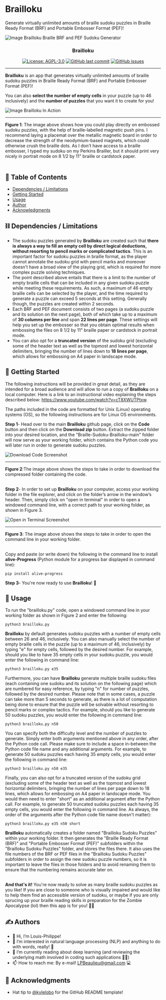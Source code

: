# Brailloku
Generate virtually unlimited amounts of braille sudoku puzzles in Braille Ready Format (BRF) and Portable Embosser Format (PEF)!

![Image Brailloku Braille BRF and PEF Sudoku Generator](https://github.com/LPBeaulieu/Braille-Sudoku-Brailloku/blob/main/Brailloku%20Braille%20BRF%20and%20PEF%20Sudoku%20Generator.jpg)
<h3 align="center">Brailloku</h3>
<div align="center">
  
[![License: AGPL-3.0](https://img.shields.io/badge/License-AGPLv3.0-brightgreen.svg)](https://github.com/LPBeaulieu/Braille-Sudoku-Brailloku/blob/main/LICENSE)
[![GitHub last commit](https://img.shields.io/github/last-commit/LPBeaulieu/Braille-Sudoku-Brailloku)](https://github.com/LPBeaulieu/Braille-Sudoku-Brailloku)
[![GitHub issues](https://img.shields.io/github/issues/LPBeaulieu/Braille-Sudoku-Brailloku)](https://github.com/LPBeaulieu/Braille-Sudoku-Brailloku)

</div>

---

<p align="left"> <b>Brailloku</b> is an app that generates virtually unlimited amounts of braille sudoku puzzles in Braille Ready Format (BRF) and Portable Embosser Format (PEF)!</p>
<p align="left"> You can also <b>select the number of empty cells</b> in your puzzle (up to 46 inclusively) and the <b>number of puzzles</b> that you want it to create for you! 
     <br> 
     
![Image Brailloku In Action](https://github.com/LPBeaulieu/Braille-Sudoku-Brailloku/blob/main/Brailloku%20In%20Action%20Snapshot.jpg)<hr>
<b>Figure 1</b>: The image above shows how you could play directly on embossed sudoku puzzles, with the help of braille-labelled magnetic push pins. 
I recommend laying a placemat over the metallic magnetic board in order to decrease the strength of the neodymium-based magnets, which could 
otherwise crush the braille dots. As I don't have access to a braille embosser, I typed my sudoku on my Perkins Brailler, but it should print 
very nicely in portrait mode on 8 1/2 by 11" braille or cardstock paper.<br><br>
</p>

## 📝 Table of Contents
- [Dependencies / Limitations](#limitations)
- [Getting Started](#getting_started)
- [Usage](#usage)
- [Author](#author)
- [Acknowledgments](#acknowledgments)

## ⛓️ Dependencies / Limitations <a name = "limitations"></a>
- The sudoku puzzles generated by <b>Brailloku</b> are created such that <b>there is always a way to fill an empty cell by direct logical deductions, without resorting to pencil marks or complicated tactics</b>. This is an important factor for sudoku puzzles in braille format, as the player cannot annotate the sudoku grid with pencil marks and moreover doesn't have a broad view of the playing grid, which is required for more complex puzzle solving techniques. 
- The point described above entails that there is a limit to the number of empty braille cells that can be included in any given sudoku puzzle while meeting these requirements. As such, a maximum of 46 empty braille cells can be selected by the player, and the time required to generate a puzzle can exceed 5 seconds at this setting. Generally though, the puzzles are created within 2 seconds.
- Each BRF and PEF document consists of two pages (a sudoku puzzle and its solution on the next page), both of which take up to a maximum of <b>30 columns per line</b> and span <b>22 lines per page</b>. These settings will help you set up the embosser so that you obtain optimal results when embossing the files on 8 1/2 by 11" braille paper or cardstock in portrait mode.
- You can also opt for a <b>truncated version</b> of the sudoku grid (excluding some of the header text as well as the topmost and lowest horizontal
  delimiters, bringing the number of lines down to <b>18 lines per page</b>, which allows for embossing on A4 paper in landscape mode. 

## 🏁 Getting Started <a name = "getting_started"></a>

The following instructions will be provided in great detail, as they are intended for a broad audience and will
allow to run a copy of <b>Brailloku</b> on a local computer. Here is a link to an instructional video explaining the steps described below: https://www.youtube.com/watch?v=cT8XWUTPtxw.

The paths included in the code are formatted for Unix (Linux) operating systems (OS), so the following instructions 
are for Linux OS environments.

<b>Step 1</b>- Head over to the main <b>Brailloku</b> github page, click on the <b>Code</b> button and then click on the <b>Download zip</b> button.
Extract the zipped folder into your desired location, and the "Braille-Sudoku-Brailloku-main" folder will now serve as your working folder, which contains the Python code you will later run in order to generate sudoku puzzles.   

![Download Code Screenshot](https://github.com/LPBeaulieu/Braille-Sudoku-Brailloku/blob/main/Download%20Code%20Screenshot.jpg)<hr>
<b>Figure 2</b>:The image above shows the steps to take in order to download the compressed folder containing the code.<br><br>

<b>Step 2</b>- In order to set up <b>Brailloku</b> on your computer, access your working folder in the file explorer, and click on the folder’s arrow in the window’s header. Then, simply click on "open in terminal" in order to open a windowed command line, with a correct path to your working folder, as shown in Figure 3.

![Open in Terminal Screenshot](https://github.com/LPBeaulieu/Braille-Sudoku-Brailloku/blob/main/Open%20in%20Terminal%20Screenshot.jpg)<hr>
<b>Figure 3</b>: The image above shows the steps to take in order to open the command line in your working folder.<br><br>

 Copy and paste (or write down) the following in the command line to install <b>alive-Progress</b> (Python module for a progress bar displayed in command line): 
```
pip install alive-progress
```

<b>Step 3</b>- You're now ready to use <b>Brailloku</b>! 🎉


## 🎈 Usage <a name="usage"></a>

To run the "brailloku.py" code, open a windowed command line in your working folder as shown in Figure 2 and enter the following: 
```
python3 brailloku.py
```

<b>Brailloku</b> by default generates sudoku puzzles with a number of empty cells between 26 and 46, inclusively. You can also manually select the number of empty braille cells in the puzzle (up to a maximum of 46, inclusively) by typing "e" for empty cells, followed by the desired number. For example, should you like to have 35 empty cells in your sudoku puzzle, you would enter the following in command line:
```
python3 brailloku.py e35
```

Furthermore, you can have <b>Brailloku</b> generate multiple braille sudoku files (each containing one sudoku and its solution on the following page) which are numbered for easy reference, by typing "n" for number of puzzles, followed by the desired number. Please note that in some cases, a puzzle can take more than 5 seconds to generate, as there is a lot of computation being done to ensure that the puzzle will be solvable without resorting to pencil marks or complex tactics. For example, should you like to generate 50 sudoku puzzles, you would enter the following in command line:
```
python3 brailloku.py n50
```

You can specify both the difficulty level and the number of puzzles to generate. Simply enter both arguments mentioned above in any order, after the Python code call. Please make sure to include a space in-between the Python code file name and any additional arguments. For example, to generate 50 sudoku puzzles each having 35 empty cells, you would enter the following in command line:
```
python3 brailloku.py n50 e35
```

Finally, you can also opt for a truncated version of the sudoku grid (excluding some of the header text as well as the topmost and lowest horizontal
delimiters, bringing the number of lines per page down to 18 lines, which allows for embossing on A4 paper in landscape mode. You would then need to     enter "short" as an additional argument after the Python call. For example, to generate 50 truncated sudoku puzzles each having 35 empty cells, you would enter the following in command line. As always, the order of the arguments after the Python code file name doesn't matter): 
```
python3 brailloku.py e35 n50 short
```

<b>Brailloku</b> automatically creates a folder named "Brailloku Sudoku Puzzles" within your working folder. It then generates the "Braille Ready Format (BRF)" and "Portable Embosser Format (PEF)" subfolders within the "Brailloku Sudoku Puzzles" folder, and stores the files there. It also uses the file numbers of the BRF or PEF files in the "Brailloku Sudoku Puzzles" subfolders in order to assign the new sudoku puzzle numbers, so it is important to leave the files in those folders and to avoid renaming them to ensure that the numbering remains accurate later on.

<br><b>And that's it!</b> You're now ready to solve as many braille sudoku puzzles as you like! If you are close to someone who is visually impaired and would like to help them find an accessible version of sudoku, or maybe if you are only sprucing up your braille reading skills in preparation for the Zombie Apocalypse (lol) then this app is for you! 🎉📖
  
  
## ✍️ Authors <a name = "author"></a>
- 👋 Hi, I’m Louis-Philippe!
- 👀 I’m interested in natural language processing (NLP) and anything to do with words, really! 📝
- 🌱 I’m currently reading about deep learning (and reviewing the underlying math involved in coding such applications 🧮😕)
- 📫 How to reach me: By e-mail! LPBeaulieu@gmail.com 💻


## 🎉 Acknowledgments <a name = "acknowledgments"></a>
- Hat tip to [@kylelobo](https://github.com/kylelobo) for the GitHub README template!




<!---
LPBeaulieu/LPBeaulieu is a ✨ special ✨ repository because its `README.md` (this file) appears on your GitHub profile.
You can click the Preview link to take a look at your changes.
--->
